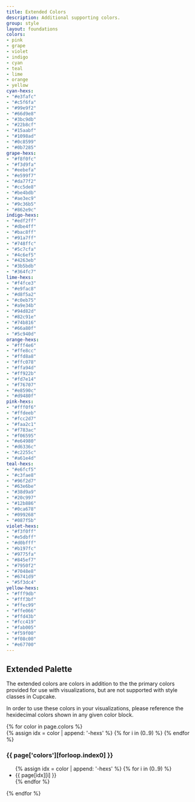 ```yaml
---
title: Extended Colors
description: Additional supporting colors.
group: style
layout: foundations
colors:
- pink
- grape
- violet
- indigo
- cyan
- teal
- lime
- orange
- yellow
cyan-hexs: 
- "#e3fafc"
- "#c5f6fa"
- "#99e9f2"
- "#66d9e8"
- "#3bc9db"
- "#22b8cf"
- "#15aabf"
- "#1098ad"
- "#0c8599"
- "#0b7285"
grape-hexs: 
- "#f8f0fc"
- "#f3d9fa"
- "#eebefa"
- "#e599f7"
- "#da77f2"
- "#cc5de8"
- "#be4bdb"
- "#ae3ec9"
- "#9c36b5"
- "#862e9c"
indigo-hexs: 
- "#edf2ff"
- "#dbe4ff"
- "#bac8ff"
- "#91a7ff"
- "#748ffc"
- "#5c7cfa"
- "#4c6ef5"
- "#4263eb"
- "#3b5bdb"
- "#364fc7"
lime-hexs: 
- "#f4fce3"
- "#e9fac8"
- "#d8f5a2"
- "#c0eb75"
- "#a9e34b"
- "#94d82d"
- "#82c91e"
- "#74b816"
- "#66a80f"
- "#5c940d"
orange-hexs: 
- "#fff4e6"
- "#ffe8cc"
- "#ffd8a8"
- "#ffc078"
- "#ffa94d"
- "#ff922b"
- "#fd7e14"
- "#f76707"
- "#e8590c"
- "#d9480f"
pink-hexs: 
- "#fff0f6"
- "#ffdeeb"
- "#fcc2d7"
- "#faa2c1"
- "#f783ac"
- "#f06595"
- "#e64980"
- "#d6336c"
- "#c2255c"
- "#a61e4d"
teal-hexs: 
- "#e6fcf5"
- "#c3fae8"
- "#96f2d7"
- "#63e6be"
- "#38d9a9"
- "#20c997"
- "#12b886"
- "#0ca678"
- "#099268"
- "#087f5b"
violet-hexs: 
- "#f3f0ff"
- "#e5dbff"
- "#d0bfff"
- "#b197fc"
- "#9775fa"
- "#845ef7"
- "#7950f2"
- "#7048e8"
- "#6741d9"
- "#5f3dc4"
yellow-hexs: 
- "#fff9db"
- "#fff3bf"
- "#ffec99"
- "#ffe066"
- "#ffd43b"
- "#fcc419"
- "#fab005"
- "#f59f00"
- "#f08c00"
- "#e67700"
---
```


## Extended Palette

The extended colors are colors in addition to the the primary colors provided for use with visualizations, but are not supported with style classes in Cupcake.


In order to use these colors in your visualizations, please reference the hexidecimal colors shown in any given color block.

<section class="color-list">
  {% for color in page.colors %}
  <div class="color-block">
    <div class="colors">
      {% assign idx = color | append: '-hexs' %} {% for i in (0..9) %}
      <span id="clipboardItem" style="background: {{ page[idx][i] }}" data-clipboard-text="{{ page[idx][i] }}" tooltip="Copy Hex"></span>
      {% endfor %}
    </div>
    <h3>{{ page['colors'][forloop.index0] }}</h3>
    <ul>
      {% assign idx = color | append: '-hexs' %} {% for i in (0..9) %}
      <li>{{ page[idx][i] }}</li>
      {% endfor %}
    </ul>
  </div>
  {% endfor %}
</section>